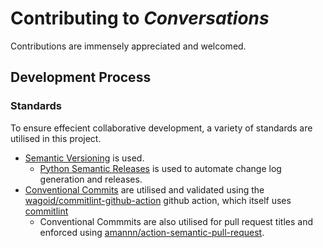 # Contributing to _Conversations_

Contributions are immensely appreciated and welcomed.


## Development Process

### Standards

To ensure effecient collaborative development, a variety of standards are utilised in this project.

- [Semantic Versioning](https://semver.org) is used.
  - [Python Semantic Releases](https://github.com/python-semantic-release/python-semantic-release) is used to automate change log generation and releases.
- [Conventional Commits](https://www.conventionalcommits.org/) are utilised and validated using the [wagoid/commitlint-github-action](https://github.com/wagoid/commitlint-github-action) github action, which itself uses [commitlint](https://github.com/conventional-changelog/commitlint)
  - Conventional Commmits are also utilised for pull request titles and enforced using [amannn/action-semantic-pull-request](https://github.com/amannn/action-semantic-pull-request).
